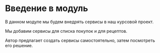 # Введение в модуль

В данном модуле мы будем внедрять сервисы в наш курсовой проект.

Мы добавим сервисы для списка покупок и для рецептов.

Автор предлагает создать сервисы самостоятельно, затем посмотреть его решение.
